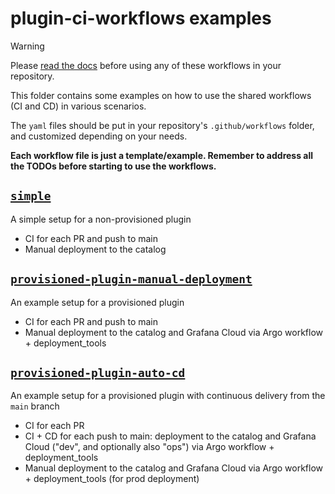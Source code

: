 # plugin-ci-workflows examples

> [!WARNING]
>
> Please [read the docs](https://enghub.grafana-ops.net/docs/default/component/grafana-plugins-platform/plugins-ci-github-actions/010-plugins-ci-github-actions) before using any of these workflows in your repository.

This folder contains some examples on how to use the shared workflows (CI and CD) in various scenarios.

The `yaml` files should be put in your repository's `.github/workflows` folder, and customized depending on your needs.

**Each workflow file is just a template/example. Remember to address all the TODOs before starting to use the workflows.**

## [`simple`](./simple/)

A simple setup for a non-provisioned plugin

- CI for each PR and push to main
- Manual deployment to the catalog

## [`provisioned-plugin-manual-deployment`](./provisioned-plugin-manual-deployment/)

An example setup for a provisioned plugin

- CI for each PR and push to main
- Manual deployment to the catalog and Grafana Cloud via Argo workflow + deployment_tools

## [`provisioned-plugin-auto-cd`](./provisioned-plugin-auto-cd/)

An example setup for a provisioned plugin with continuous delivery from the `main` branch

- CI for each PR
- CI + CD for each push to main: deployment to the catalog and Grafana Cloud ("dev", and optionally also "ops") via Argo workflow + deployment_tools
- Manual deployment to the catalog and Grafana Cloud via Argo workflow + deployment_tools (for prod deployment)
